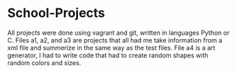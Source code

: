 # School-Projects
All projects were done using vagrant and git, written in languages Python or C.
Files a1, a2, and a3 are projects that all had me take information from a xml file and summerize in the same way as the test files.
File a4 is a art generator, I had to write code that had to create random shapes with random colors and sizes.
